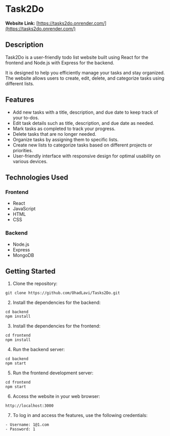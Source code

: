# Task2Do

**Website Link:** [https://tasks2do.onrender.com/](https://tasks2do.onrender.com/)

## Description
Task2Do is a user-friendly todo list website built using React for the frontend and Node.js with Express for the backend.

It is designed to help you efficiently manage your tasks and stay organized. The website allows users to create, edit, delete, and categorize tasks using different lists. 

## Features
- Add new tasks with a title, description, and due date to keep track of your to-dos.
- Edit task details such as title, description, and due date as needed.
- Mark tasks as completed to track your progress.
- Delete tasks that are no longer needed.
- Organize tasks by assigning them to specific lists.
- Create new lists to categorize tasks based on different projects or priorities.
- User-friendly interface with responsive design for optimal usability on various devices.

## Technologies Used
### Frontend
- React
- JavaScript
- HTML
- CSS

### Backend
- Node.js
- Express
- MongoDB

## Getting Started
1. Clone the repository:
```
git clone https://github.com/OhadLavi/Tasks2Do.git
```
2. Install the dependencies for the backend:
```
cd backend
npm install
```
3. Install the dependencies for the frontend:
```
cd frontend
npm install
```
4. Run the backend server:
```
cd backend
npm start
```
5. Run the frontend development server:
```
cd frontend
npm start
```
6. Access the website in your web browser: 
```
http://localhost:3000
```
7. To log in and access the features, use the following credentials:
```
- Username: 1@1.com
- Password: 1
```
